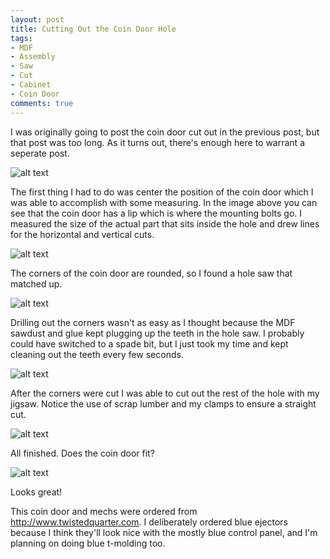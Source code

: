 ```yaml
---
layout: post
title: Cutting Out the Coin Door Hole
tags:
- MDF
- Assembly
- Saw
- Cut
- Cabinet
- Coin Door
comments: true
---
```

I was originally going to post the coin door cut out in the previous post, but that post was too long. As it turns out, there's enough here to warrant a seperate post.

![alt text](/img/tnf-coin-door-back.jpg "Finding the correct location for the coin door")

The first thing I had to do was center the position of the coin door which I was able to accomplish with some measuring. In the image above you can see that the coin door has a lip which is where the mounting bolts go. I measured the size of the actual part that sits inside the hole and drew lines for the horizontal and vertical cuts.

![alt text](/img/tnf-hole-saw.jpg "This hole saw matches the coin door corners nicely")

The corners of the coin door are rounded, so I found a hole saw that matched up.

![alt text](/img/tnf-melted-hole-saw.jpg "MDF plugging up the saw teeth")

Drilling out the corners wasn't as easy as I thought because the MDF sawdust and glue kept plugging up the teeth in the hole saw. I probably could have switched to a spade bit, but I just took my time and kept cleaning out the teeth every few seconds.

![alt text](/img/tnf-sawing-door.jpg "Cutting out the rest of the hole")

After the corners were cut I was able to cut out the rest of the hole with my jigsaw. Notice the use of scrap lumber and my clamps to ensure a straight cut.

![alt text](/img/tnf-coin-door-hole.jpg "The finished hole")

All finished. Does the coin door fit?

![alt text](/img/tnf-coin-door-mounted.jpg "The mounted coin door")

Looks great!

This coin door and mechs were ordered from <http://www.twistedquarter.com>. I deliberately ordered blue ejectors because I think they'll look nice with the mostly blue control panel, and I'm planning on doing blue t-molding too.
